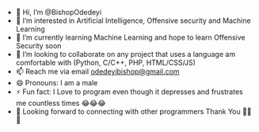 - 👋 Hi, I’m @BishopOdedeyi
- 👀 I’m interested in Artificial Intelligence, Offensive security and Machine Learning
- 🌱 I’m currently learning Machine Learning and hope to learn Offensive Security soon
- 💞️ I’m looking to collaborate on any project that uses a language am comfortable with (Python, C/C++, PHP, HTML/CSS/JS)
- 📫 Reach me via email [odedeyibishop@gmail.com](mailto:odedeyibishop@gmail.com) 
- 😄 Pronouns: I am a male
- ⚡ Fun fact: I Love to program even though it depresses and frustrates me countless times 😂😂😂
- 🤝 Looking forward to connecting with other programmers Thank You 🥰🥰🥰

<!---
BishopOdedeyi/BishopOdedeyi is a ✨ special ✨ repository because its `README.md` (this file) appears on your GitHub profile.
You can click the Preview link to take a look at your changes.
--->
